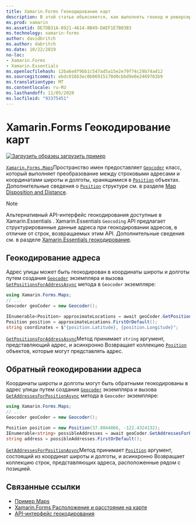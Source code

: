 ```yaml
---
title: Xamarin.Forms Геокодирование карт
description: В этой статье объясняется, как выполнять геокод и реверсировать данные карт геокодирования с помощью Xamarin.Forms . Сопоставляет класс геокодирования.
ms.prod: xamarin
ms.assetid: DE7DB31A-8921-4614-8B49-DAEF1E7B03B3
ms.technology: xamarin-forms
author: davidbritch
ms.author: dabritch
ms.date: 10/22/2019
no-loc:
- Xamarin.Forms
- Xamarin.Essentials
ms.openlocfilehash: 12ba6e8f9bb1c547ad5a15e2e79f74c29b74ad12
ms.sourcegitcommit: ebdc016b3ec0b06915170d0cbbd9e0e2469763b9
ms.translationtype: MT
ms.contentlocale: ru-RU
ms.lasthandoff: 11/05/2020
ms.locfileid: "93375451"
---
```

# <a name="xamarinforms-map-geocoding"></a>Xamarin.Forms Геокодирование карт

[![Загрузить образец](~/media/shared/download.png) загрузить пример](/samples/xamarin/xamarin-forms-samples/workingwithmaps)

[`Xamarin.Forms.Maps`](xref:Xamarin.Forms.Maps)Пространство имен предоставляет [`Geocoder`](xref:Xamarin.Forms.Maps.Geocoder) класс, который выполняет преобразование между строковыми адресами и координатами широты и долготы, хранящимися в [`Position`](xref:Xamarin.Forms.Maps.Position) объектах. Дополнительные сведения о [`Position`](xref:Xamarin.Forms.Maps.Position) структуре см. в разделе [Map Disposition and Distance](position-distance.md).

> [!NOTE]
> Альтернативный API-интерфейс геокодирования доступные в Xamarin.Essentials . Xamarin.Essentials `Geocoding` API предлагает структурированные данные адреса при геокодировании адресов, в отличие от строк, возвращаемых этим API. Дополнительные сведения см. в разделе [ Xamarin.Essentials геокодирование](~/essentials/geocoding.md).

## <a name="geocode-an-address"></a>Геокодирование адреса

Адрес улицы может быть геокодирован в координаты широты и долготы путем создания [`Geocoder`](xref:Xamarin.Forms.Maps.Geocoder) экземпляра и вызова [`GetPositionsForAddressAsync`](xref:Xamarin.Forms.Maps.Geocoder.GetPositionsForAddressAsync*) метода в `Geocoder` экземпляре:

```csharp
using Xamarin.Forms.Maps;
// ...
Geocoder geoCoder = new Geocoder();

IEnumerable<Position> approximateLocations = await geoCoder.GetPositionsForAddressAsync("Pacific Ave, San Francisco, California");
Position position = approximateLocations.FirstOrDefault();
string coordinates = $"{position.Latitude}, {position.Longitude}";
```

[`GetPositionsForAddressAsync`](xref:Xamarin.Forms.Maps.Geocoder.GetPositionsForAddressAsync*)Метод принимает `string` аргумент, представляющий адрес, и асинхронно Возвращает коллекцию [`Position`](xref:Xamarin.Forms.Maps.Position) объектов, которые могут представлять адрес.

## <a name="reverse-geocode-an-address"></a>Обратный геокодировании адреса

Координаты широты и долготы могут быть обратными геокодированы в адрес улицы путем создания [`Geocoder`](xref:Xamarin.Forms.Maps.Geocoder) экземпляра и вызова [`GetAddressesForPositionAsync`](xref:Xamarin.Forms.Maps.Geocoder.GetAddressesForPositionAsync*) метода в `Geocoder` экземпляре:

```csharp
using Xamarin.Forms.Maps;
// ...
Geocoder geoCoder = new Geocoder();

Position position = new Position(37.8044866, -122.4324132);
IEnumerable<string> possibleAddresses = await geoCoder.GetAddressesForPositionAsync(position);
string address = possibleAddresses.FirstOrDefault();
```

[`GetAddressesForPositionAsync`](xref:Xamarin.Forms.Maps.Geocoder.GetAddressesForPositionAsync*)Метод принимает [`Position`](xref:Xamarin.Forms.Maps.Position) аргумент, состоящий из координат широты и долготы, и асинхронно Возвращает коллекцию строк, представляющих адреса, расположенные рядом с позицией.

## <a name="related-links"></a>Связанные ссылки

- [Пример Maps](/samples/xamarin/xamarin-forms-samples/workingwithmaps)
- [Xamarin.Forms Расположение и расстояние на карте](position-distance.md)
- [API-интерфейс геокодирования](xref:Xamarin.Forms.Maps.Geocoder)